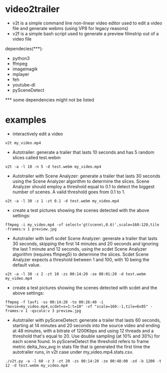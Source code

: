 # video2trailer
* v2t is a simple command line non-linear video editor used to edit a video file and generate webms (using VP8 for legacy reasons)
* v2f is a simple bash script used to generate a preview filmstrip out of a video file

dependecies(***):
* python3
* ffmpeg
* imagemagik
* mplayer
* feh
* youtube-dl
* pySceneDetect

*** some dependencies might not be listed

# examples

- interactively edit a video

```v2t my_video.mp4```

- Autotrailer: generate a trailer that lasts 10 seconds and has 5 random slices called test.webm

```v2t -a -l 10 -n 5 -d test.webm my_video.mp4```

- Autotrailer with Scene Analyzer: generate a trailer that lasts 30 seconds using the Scene Analyzer algorithm to determine the slices. Scene Analyzer should employ a threshold equal to 0.1 to detect the biggest number of scenes. A valid threshold goes from 0.1 to 1.

```v2t -a -l 30 -z 1 -zt 0.1 -d test.webm my_video.mp4```

- create a test pictures showing the scenes detected with the above settings:

```ffmpeg -i my_video.mp4 -vf select='gt(scene\,0.6)',scale=160:120,tile -frames:v 1 preview.jpg```

- Autotrailer with lavfi scdet Scene Analyzer: generate a trailer that lasts 30 seconds, skipping the first 14 minutes and 20 seconds and ignoring the last 1 minute and 12 seconds, using the scdet Scene Analyzer algorithm (requires ffmpeg5) to determine the slices. Scdet Scene Analyzer expects a threshold between 1 and 100, with 10 being the default value.

```v2t -a -l 30 -z 2 -zt 10 -zs 00:14:20 -ze 00:01:20 -d test.webm my_video.mp4```

- create a test pictures showing the scenes detected with scdet and the above settings:

```ffmpeg -f lavfi -ss 00:14:20 -to 00:26:40 -i "movie=my_video.mp4,scdet=s=1:t=10" -vf "scale=160:-1,tile=6x85" -frames:v 1 -qscale:v 3 preview.jpg```

- Autotrailer with pySceneDetect: generate a trailer that lasts 60 seconds, starting at 14 minutes and 20 seconds into the source video and ending at 48 minutes, with a bitrate of 1200Kbps and using 12 threads and a threshold that's equal to 20. Use double sampling (at 10% and 30%) for each scene found. In pySceneDetect the threshold refers to frame metric delta_hsv_avg in stats file that is generated the first time the
autotrailer runs, in v2t case under my_video.mp4.stats.csv.

```./v2t.py -a -l 60 -z 3 -zt 20 -zs 00:14:20 -ze 00:48:00 -zd -b 1200 -t 12 -d test.webm my_video.mp4```
